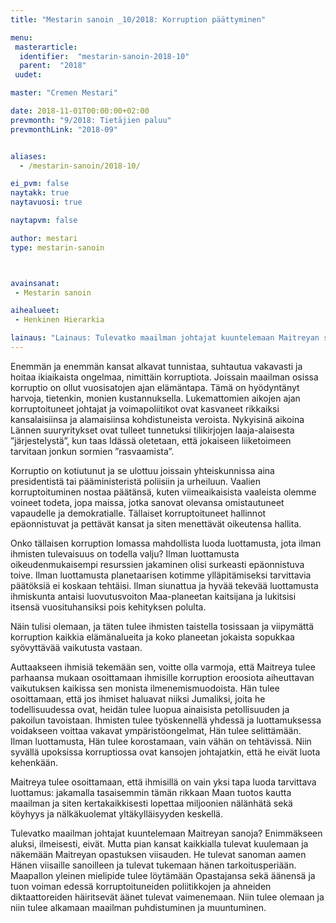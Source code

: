 ```yaml
---
title: "Mestarin sanoin _10/2018: Korruption päättyminen"

menu:
 masterarticle:
  identifier:  "mestarin-sanoin-2018-10"
  parent:  "2018"
 uudet:

master: "Cremen Mestari"

date: 2018-11-01T00:00:00+02:00
prevmonth: "9/2018: Tietäjien paluu"
prevmonthLink: "2018-09"


aliases:
  - /mestarin-sanoin/2018-10/

ei_pvm: false
naytakk: true
naytavuosi: true

naytapvm: false

author: mestari
type: mestarin-sanoin



avainsanat:
 - Mestarin sanoin

aihealueet:
 - Henkinen Hierarkia

lainaus: "Lainaus: Tulevatko maailman johtajat kuuntelemaan Maitreyan sanoja? Enimmäkseen aluksi, ilmeisesti, eivät. Mutta pian kansat kaikkialla tulevat kuulemaan ja näkemään Maitreyan opastuksen viisauden."
---
```

<p>Enemmän ja enemmän kansat alkavat tunnistaa, suhtautua vakavasti ja hoitaa ikiaikaista ongelmaa, nimittäin korruptiota. Joissain maailman osissa korruptio on ollut vuosisatojen ajan elämäntapa. Tämä on hyödyntänyt harvoja, tietenkin, monien kustannuksella. Lukemattomien aikojen ajan korruptoituneet johtajat ja voimapoliitikot ovat kasvaneet rikkaiksi kansalaisiinsa ja alamaisiinsa kohdistuneista veroista. Nykyisinä aikoina Lännen suuryritykset ovat tulleet tunnetuksi tilikirjojen laaja-alaisesta ”järjestelystä”, kun taas Idässä oletetaan, että jokaiseen liiketoimeen tarvitaan jonkun sormien ”rasvaamista”.</p>
<p>Korruptio on kotiutunut ja se ulottuu joissain yhteiskunnissa aina presidentistä tai pääministeristä poliisiin ja urheiluun. Vaalien korruptoituminen nostaa päätänsä, kuten viimeaikaisista vaaleista olemme voineet todeta, jopa maissa, jotka sanovat olevansa omistautuneet vapaudelle ja demokratialle. Tällaiset korruptoituneet hallinnot epäonnistuvat ja pettävät kansat ja siten menettävät oikeutensa hallita.</p>
<p>Onko tällaisen korruption lomassa mahdollista luoda luottamusta, jota ilman ihmisten tulevaisuus on todella valju? Ilman luottamusta oikeudenmukaisempi resurssien jakaminen olisi surkeasti epäonnistuva toive. Ilman luottamusta planetaarisen kotimme ylläpitämiseksi tarvittavia päätöksiä ei koskaan tehtäisi. Ilman siunattua ja hyvää tekevää luottamusta ihmiskunta antaisi luovutusvoiton Maa-planeetan kaitsijana ja lukitsisi itsensä vuosituhansiksi pois kehityksen polulta.</p>
<p>Näin tulisi olemaan, ja täten tulee ihmisten taistella tosissaan ja viipymättä korruption kaikkia elämänalueita ja koko planeetan jokaista sopukkaa syövyttävää vaikutusta vastaan.</p>
<p>Auttaakseen ihmisiä tekemään sen, voitte olla varmoja, että Maitreya tulee parhaansa mukaan osoittamaan ihmisille korruption eroosiota aiheuttavan vaikutuksen kaikissa sen monista ilmenemismuodoista. Hän tulee osoittamaan, että jos ihmiset haluavat niiksi Jumaliksi, joita he todellisuudessa ovat, heidän tulee luopua ainaisista petollisuuden ja pakoilun tavoistaan. Ihmisten tulee työskennellä yhdessä ja luottamuksessa voidakseen voittaa vakavat ympäristöongelmat, Hän tulee selittämään. Ilman luottamusta, Hän tulee korostamaan, vain vähän on tehtävissä. Niin syvällä upoksissa korruptiossa ovat kansojen johtajatkin, että he eivät luota kehenkään.</p>
<p>Maitreya tulee osoittamaan, että ihmisillä on vain yksi tapa luoda tarvittava luottamus: jakamalla tasaisemmin tämän rikkaan Maan tuotos kautta maailman ja siten kertakaikkisesti lopettaa miljoonien nälänhätä sekä köyhyys ja nälkäkuolemat yltäkylläisyyden keskellä.</p>
<p>Tulevatko maailman johtajat kuuntelemaan Maitreyan sanoja? Enimmäkseen aluksi, ilmeisesti, eivät. Mutta pian kansat kaikkialla tulevat kuulemaan ja näkemään Maitreyan opastuksen viisauden. He tulevat sanoman aamen Hänen viisaille sanoilleen ja tulevat tukemaan hänen tarkoitusperiään. Maapallon yleinen mielipide tulee löytämään Opastajansa sekä äänensä ja tuon voiman edessä korruptoituneiden poliitikkojen ja ahneiden diktaattoreiden häiritsevät äänet tulevat vaimenemaan. Niin tulee olemaan ja niin tulee alkamaan maailman puhdistuminen ja muuntuminen.<br>
</p>